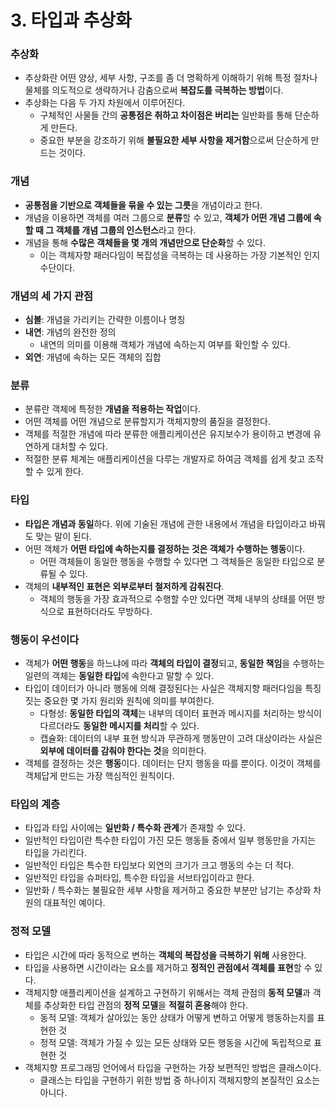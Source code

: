 # 3. 타입과 추상화

### 추상화

* 추상화란 어떤 양상, 세부 사항, 구조를 좀 더 명확하게 이해하기 위해 특정 절차나 물체를 의도적으로 생략하거나 감춤으로써 **복잡도를 극복하는 방법**이다.
* 추상화는 다음 두 가지 차원에서 이루어진다.
  * 구체적인 사물들 간의 **공통점은 취하고 차이점은 버리는** 일반화를 통해 단순하게 만든다.
  * 중요한 부분을 강조하기 위해 **불필요한 세부 사항을 제거함**으로써 단순하게 만드는 것이다.

### 개념

* **공통점을 기반으로 객체들을 묶을 수 있는 그릇**을 개념이라고 한다.
* 개념을 이용하면 객체를 여러 그룹으로 **분류**할 수 있고, **객체가 어떤 개념 그룹에 속할 때  그 객체를 개념 그룹의 인스턴스**라고 한다.
* 개념을 통해 **수많은 객체들을 몇 개의 개념만으로 단순화**할 수 있다.
  * 이는 객체자향 패러다임이 복잡성을 극복하는 데 사용하는 가장 기본적인 인지 수단이다.

### 개념의 세 가지 관점

* **심볼**: 개념을 가리키는 간략한 이름이나 명칭
* **내연**: 개념의 완전한 정의
  * 내연의 의미를 이용해 객체가 개념에 속하는지 여부를 확인할 수 있다.
* **외연**: 개념에 속하는 모든 객체의 집합

### 분류

* 분류란 객체에 특정한 **개념을 적용하는 작업**이다.
* 어떤 객체를 어떤 개념으로 분류할지가 객체지향의 품질을 결정한다.
* 객체를 적절한 개념에 따라 분류한 애플리케이션은 유지보수가 용이하고 변경에 유연하게 대처할 수 있다.
* 적절한 분류 체계는 애플리케이션을 다루는 개발자로 하여금 객체를 쉽게 찾고 조작할 수 있게 한다.

### 타입

* **타입은 개념과 동일**하다. 위에 기술된 개념에 관한 내용에서 개념을 타입이라고 바꿔도 맞는 말이 된다.
* 어떤 객체가 **어떤 타입에 속하는지를 결정하는 것은 객체가 수행하는 행동**이다.
  * 어떤 객체들이 동일한 행동을 수행할 수 있다면 그 객체들은 동일한 타입으로 분류될 수 있다.
* 객체의 **내부적인 표현은 외부로부터 철저하게 감춰진다**.
  * 객체의 행동을 가장 효과적으로 수행할 수만 있다면 객체 내부의 상태를 어떤 방식으로 표현하더라도 무방하다.

### 행동이 우선이다

* 객체가 **어떤 행동**을 하느냐에 따라 **객체의 타입이 결정**되고, **동일한 책임**을 수행하는 일련의 객체는 **동일한 타입**에 속한다고 말할 수 있다.
* 타입이 데이터가 아니라 행동에 의해 결정된다는 사실은 객체지향 패러다임을 특징 짓는 중요한 몇 가지 원리와 원칙에 의미를 부여한다.
  * 다형성: **동일한 타입의 객체**는 내부의 데이터 표현과 메시지를 처리하는 방식이 다르더라도 **동일한 메시지를 처리**할 수 있다.
  * 캡슐화: 데이터의 내부 표현 방식과 무관하게 행동만이 고려 대상이라는 사실은 **외부에 데이터를 감춰야 한다는 것**을 의미한다.
* 객체를 결정하는 것은 **행동**이다. 데이터는 단지 행동을 따를 뿐이다. 이것이 객체를 객체답게 만드는 가장 핵심적인 원칙이다.

### 타입의 계층

* 타입과 타입 사이에는 **일반화 / 특수화 관계**가 존재할 수 있다.
* 일반적인 타입이란 특수한 타입이 가진 모든 행동들 중에서 일부 행동만을 가지는 타입을 가리킨다.
* 일반적인 타입은 특수한 타입보다 외연의 크기가 크고 행동의 수는 더 적다.
* 일반적인 타입을 슈퍼타입, 특수한 타입을 서브타입이라고 한다.
* 일반화 / 특수화는 불필요한 세부 사항을 제거하고 중요한 부분만 남기는 추상화 차원의 대표적인 예이다.

### 정적 모델

* 타입은 시간에 따라 동적으로 변하는 **객체의 복잡성을 극복하기 위해** 사용한다.
* 타입을 사용하면 시간이라는 요소를 제거하고 **정적인 관점에서 객체를 표현**할 수 있다.
* 객체지향 애플리케이션을 설계하고 구현하기 위해서는 객체 관점의 **동적 모델**과 객체를 추상화한 타입 관점의 **정적 모델**을 **적절히 혼용**해야 한다.
  * 동적 모델: 객체가 살아있는 동안 상태가 어떻게 변하고 어떻게 행동하는지를 표현한 것
  * 정적 모델: 객체가 가질 수 있는 모든 상태와 모든 행동을 시간에 독립적으로 표현한 것
* 객체지향 프로그래밍 언어에서 타입을 구현하는 가장 보편적인 방법은 클래스이다.
  * 클래스는 타입을 구현하기 위한 방법 중 하나이지 객체지향의 본질적인 요소는 아니다.